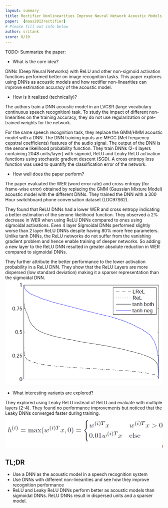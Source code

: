 ```yaml
---
layout: summary
title: Rectifier Nonlinearities Improve Neural Network Acoustic Models, Maas, Hannun, Ng; 2013
paper: 	{maas2013rectifier}
# Please fill out info below
author: sritank
score: 8/10
---
```


TODO: Summarize the paper:
* What is the core idea?

DNNs (Deep Neural Networks) with ReLU and other non-sigmoid activation functions performed better on image recognition tasks. This paper explores using DNNs as acoustic models and how rectifier non-linearities can improve estimation accuracy of the acoustic model.

* How is it realized (technically)?

The authors train a DNN acoustic model in an LVCSR (large vocabulary continuous speech recognition) task. To study the impact of different non-linearities on the training accuracy, they do not use regularization or pre-trained weights for the network. 

For the same speech recognition task, they replace the GMM/HMM acoustic model with a DNN. The DNN training inputs are MFCC (Mel frequency cepstral coefficients) features of the audio signal. The output of the DNN is the senone likelihood probability function. They train DNNs (2-4 layers containing 2048 units/layer) with sigmoid, ReLU and Leaky ReLU activation functions using stochastic gradient descent (SGD). A cross entropy loss function was used to quantify the classification error of the network.

* How well does the paper perform?

The paper evaluated the WER (word error rate) and cross entropy (for frame-wise error) obtained by replacing the GMM (Gaussian Mixture Model) acoustic model with the different DNNs. They trained the DNN with a 300 Hour switchboard phone conversation dataset (LDC97S62). 

They found that ReLU DNNs had a lower WER and cross entropy indicating a better estimation of the senone likelihood function. They observed a 2% decrease in WER when using ReLU DNNs compared to ones using sigmoidal activations. Even 4 layer Sigmoidal DNNs performed slightly worse than 2 layer ReLU DNNs despite having 80% more free parameters. Unlike tanh DNNs, the ReLU networks do not suffer from the vanishing gradient problem and hence enable training of deeper networks. So adding a new layer to the ReLU DNN resulted in greater absolute reduction in WER compared to sigmoidal DNNs.

They further attribute the better performance to the lower activation probability in a ReLU DNN. They show that the ReLU Layers are more dispersed (low standard deviation) making it a sparser representation than the sigmoidal DNN.
![Last layer activation probability of hidden units](../activation_probability.png)
* What interesting variants are explored?

They explored using Leaky ReLU instead of ReLU and evaluate with multiple layers (2-4). They found no performance improvements but noticed that the Leaky DNNs converged faster during training.
![Leaky ReLU function](../leaky_ReLU.png)

## TL;DR
* Use a DNN as the acoustic model in a speech recognition system
* Use DNNs with different non-linearities and see how they improve recognition performance
* ReLU and Leaky ReLU DNNs perform better as acoustic models than sigmoidal DNNs. ReLU DNNs result in dispersed units and a sparser model.
